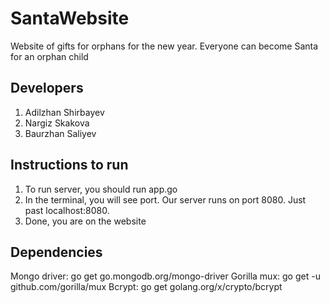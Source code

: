 # SantaWebsite
Website of gifts for orphans for the new year. Everyone can become Santa for an orphan child

## Developers
1. Adilzhan Shirbayev
2. Nargiz Skakova
3. Baurzhan Saliyev

## Instructions to run
1. To run server, you should run app.go
2. In the terminal, you will see port. Our server runs on port 8080. Just past localhost:8080.
3. Done, you are on the website

## Dependencies
Mongo driver: go get go.mongodb.org/mongo-driver
Gorilla mux: go get -u github.com/gorilla/mux
Bcrypt: go get golang.org/x/crypto/bcrypt
